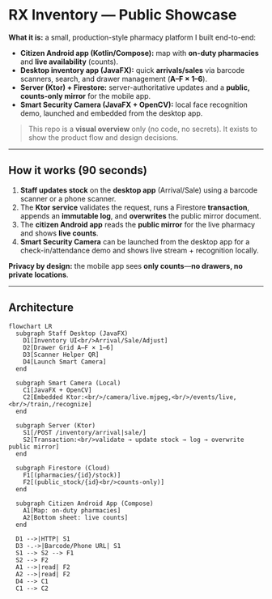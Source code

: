 # RX Inventory — Public Showcase

**What it is:** a small, production-style pharmacy platform I built end-to-end:
- **Citizen Android app (Kotlin/Compose):** map with **on-duty pharmacies** and **live availability** (counts).
- **Desktop inventory app (JavaFX):** quick **arrivals/sales** via barcode scanners, search, and drawer management (**A–F × 1–6**).
- **Server (Ktor) + Firestore:** server-authoritative updates and a **public, counts-only mirror** for the mobile app.
- **Smart Security Camera (JavaFX + OpenCV):** local face recognition demo, launched and embedded from the desktop app.

> This repo is a **visual overview** only (no code, no secrets). It exists to show the product flow and design decisions.

---

## How it works (90 seconds)

1. **Staff updates stock** on the **desktop app** (Arrival/Sale) using a barcode scanner or a phone scanner.
2. The **Ktor service** validates the request, runs a Firestore **transaction**, appends an **immutable log**, and **overwrites** the public mirror document.
3. The **citizen Android app** reads the **public mirror** for the live pharmacy and shows **live counts**.
4. **Smart Security Camera** can be launched from the desktop app for a check-in/attendance demo and shows live stream + recognition locally.

**Privacy by design:** the mobile app sees **only counts**—**no drawers, no private locations**.

---

## Architecture

```mermaid
flowchart LR
  subgraph Staff Desktop (JavaFX)
    D1[Inventory UI<br/>Arrival/Sale/Adjust]
    D2[Drawer Grid A–F × 1–6]
    D3[Scanner Helper QR]
    D4[Launch Smart Camera]
  end

  subgraph Smart Camera (Local)
    C1[JavaFX + OpenCV]
    C2[Embedded Ktor:<br/>/camera/live.mjpeg,<br/>/events/live,<br/>/train,/recognize]
  end

  subgraph Server (Ktor)
    S1[/POST /inventory/arrival|sale/]
    S2[Transaction:<br/>validate → update stock → log → overwrite public mirror]
  end

  subgraph Firestore (Cloud)
    F1[(pharmacies/{id}/stock)]
    F2[(public_stock/{id}<br/>counts-only)]
  end

  subgraph Citizen Android App (Compose)
    A1[Map: on-duty pharmacies]
    A2[Bottom sheet: live counts]
  end

  D1 -->|HTTP| S1
  D3 -.->|Barcode/Phone URL| S1
  S1 --> S2 --> F1
  S2 --> F2
  A1 -->|read| F2
  A2 -->|read| F2
  D4 --> C1
  C1 --> C2
